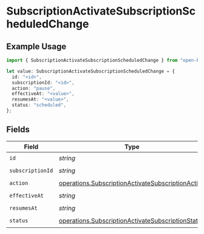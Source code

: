 # SubscriptionActivateSubscriptionScheduledChange

## Example Usage

```typescript
import { SubscriptionActivateSubscriptionScheduledChange } from "open-billing/models/operations";

let value: SubscriptionActivateSubscriptionScheduledChange = {
  id: "<id>",
  subscriptionId: "<id>",
  action: "pause",
  effectiveAt: "<value>",
  resumesAt: "<value>",
  status: "scheduled",
};
```

## Fields

| Field                                                                                                                  | Type                                                                                                                   | Required                                                                                                               | Description                                                                                                            |
| ---------------------------------------------------------------------------------------------------------------------- | ---------------------------------------------------------------------------------------------------------------------- | ---------------------------------------------------------------------------------------------------------------------- | ---------------------------------------------------------------------------------------------------------------------- |
| `id`                                                                                                                   | *string*                                                                                                               | :heavy_check_mark:                                                                                                     | N/A                                                                                                                    |
| `subscriptionId`                                                                                                       | *string*                                                                                                               | :heavy_check_mark:                                                                                                     | N/A                                                                                                                    |
| `action`                                                                                                               | [operations.SubscriptionActivateSubscriptionAction](../../models/operations/subscriptionactivatesubscriptionaction.md) | :heavy_check_mark:                                                                                                     | N/A                                                                                                                    |
| `effectiveAt`                                                                                                          | *string*                                                                                                               | :heavy_check_mark:                                                                                                     | N/A                                                                                                                    |
| `resumesAt`                                                                                                            | *string*                                                                                                               | :heavy_check_mark:                                                                                                     | N/A                                                                                                                    |
| `status`                                                                                                               | [operations.SubscriptionActivateSubscriptionStatus](../../models/operations/subscriptionactivatesubscriptionstatus.md) | :heavy_check_mark:                                                                                                     | N/A                                                                                                                    |
